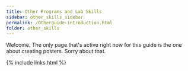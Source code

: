 ```yaml
---
title: Other Programs and Lab Skills
sidebar: other_skills_sidebar
permalink: /Otherguide-introduction.html
folder: other_skills
---
```


<!-- <link rel="stylesheet" href="css/theme-blue.css"> -->

Welcome. The only page that's active right now for this guide is the one about
creating posters. Sorry about that.

{% include links.html %}
